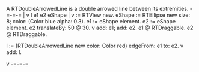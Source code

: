 A RTDoubleArrowedLine is a double arrowed line between its extremities.
-=-=-=
| v l e1 e2 eShape |
v := RTView new.
eShape := RTEllipse new size: 8; color: (Color blue alpha: 0.3).
e1 := eShape element.
e2 := eShape element.
e2 translateBy: 50 @ 30.
v add: e1; add: e2.
e1 @ RTDraggable.
e2 @ RTDraggable.

l := (RTDoubleArrowedLine new color: Color red) edgeFrom: e1 to: e2.
v add: l.

v
-=-=-=
